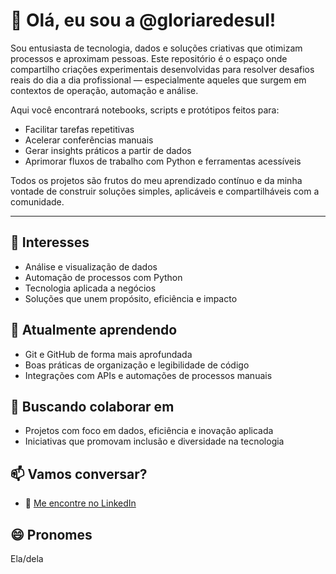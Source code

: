 # 👋 Olá, eu sou a @gloriaredesul!

Sou entusiasta de tecnologia, dados e soluções criativas que otimizam processos e aproximam pessoas. Este repositório é o espaço onde compartilho criações experimentais desenvolvidas para resolver desafios reais do dia a dia profissional — especialmente aqueles que surgem em contextos de operação, automação e análise.

Aqui você encontrará notebooks, scripts e protótipos feitos para:

* Facilitar tarefas repetitivas
* Acelerar conferências manuais
* Gerar insights práticos a partir de dados
* Aprimorar fluxos de trabalho com Python e ferramentas acessíveis

Todos os projetos são frutos do meu aprendizado contínuo e da minha vontade de construir soluções simples, aplicáveis e compartilháveis com a comunidade.

---

## 👀 Interesses

* Análise e visualização de dados
* Automação de processos com Python
* Tecnologia aplicada a negócios
* Soluções que unem propósito, eficiência e impacto

## 🌱 Atualmente aprendendo

* Git e GitHub de forma mais aprofundada
* Boas práticas de organização e legibilidade de código
* Integrações com APIs e automações de processos manuais

## 💞️ Buscando colaborar em

* Projetos com foco em dados, eficiência e inovação aplicada
* Iniciativas que promovam inclusão e diversidade na tecnologia

## 📫 Vamos conversar?

* 💼 [Me encontre no LinkedIn](https://www.linkedin.com/in/labarboza)

## 😄 Pronomes

Ela/dela


